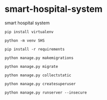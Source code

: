 # smart-hospital-system

smart hospital system


`pip install virtualenv`

`python -m venv SHS`

`pip install -r requirements`

`python manage.py makemigrations`

`python manage.py migrate`

`python manage.py collectstatic`

`python manage.py createsuperuser`

`python manage.py runserver --insecure`



